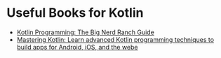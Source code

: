 # Useful Books for Kotlin

- [Kotlin Programming: The Big Nerd Ranch Guide](https://bignerdranch.com/books/kotlin-programming-the-big-nerd-ranch-guide-2nd/)
- [Mastering Kotlin: Learn advanced Kotlin programming techniques to build apps for Android, iOS, and the webe](https://www.amazon.com/Mastering-Kotlin-advanced-programming-techniques/dp/1838555722)